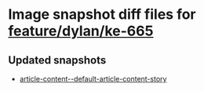 # Image snapshot diff files for [feature/dylan/ke-665](https://github.com/brightsitesconsulting/standard-pwamp/pull/460)

## Updated snapshots
- [article-content--default-article-content-story](./article-content--default-article-content-story)
